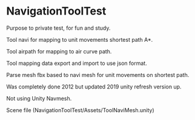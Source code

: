 # NavigationToolTest

Purpose to private test, for fun and study.

Tool navi for mapping to unit movements shortest path A*. 

Tool airpath for mapping to air curve path.

Tool mapping data export and import to use json format.

Parse mesh fbx based to navi mesh for unit movements on shortest path.

Was completely done 2012 but updated 2019 unity refresh version up.

Not using Unity Navmesh.

Scene file (NavigationToolTest/Assets/ToolNaviMesh.unity)
